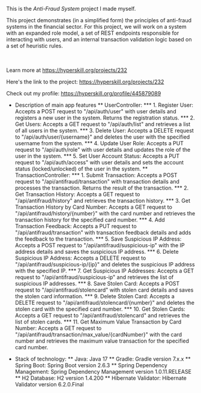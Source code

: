 This is the *Anti-Fraud System* project I made myself.


<p>This project demonstrates (in a simplified form) the principles of anti-fraud systems in the financial sector. For this project, we will work on a system with an expanded role model, a set of REST endpoints responsible for interacting with users, and an internal transaction validation logic based on a set of heuristic rules.</p><br/><br/>Learn more at <a href="https://hyperskill.org/projects/232?utm_source=ide&utm_medium=ide&utm_campaign=ide&utm_content=project-card">https://hyperskill.org/projects/232</a>

Here's the link to the project: https://hyperskill.org/projects/232

Check out my profile: https://hyperskill.org/profile/445879089

* Description of main app features
** UserController:
*** 1. Register User: Accepts a POST request to "/api/auth/user" with user details and registers a new user in the system. Returns the registration status.
*** 2. Get Users: Accepts a GET request to "/api/auth/list" and retrieves a list of all users in the system.
*** 3. Delete User: Accepts a DELETE request to "/api/auth/user/{username}" and deletes the user with the specified username from the system.
*** 4. Update User Role: Accepts a PUT request to "/api/auth/role" with user details and updates the role of the user in the system.
*** 5. Set User Account Status: Accepts a PUT request to "/api/auth/access" with user details and sets the account status (locked/unlocked) of the user in the system.
** TransactionController:
*** 1. Submit Transaction: Accepts a POST request to "/api/antifraud/transaction" with transaction details and processes the transaction. Returns the result of the transaction.
*** 2. Get Transaction History: Accepts a GET request to "/api/antifraud/history" and retrieves the transaction history.
*** 3. Get Transaction History by Card Number: Accepts a GET request to "/api/antifraud/history/{number}" with the card number and retrieves the transaction history for the specified card number.
*** 4. Add Transaction Feedback: Accepts a PUT request to "/api/antifraud/transaction" with transaction feedback details and adds the feedback to the transaction.
*** 5. Save Suspicious IP Address: Accepts a POST request to "/api/antifraud/suspicious-ip" with the IP address details and saves the suspicious IP address.
*** 6. Delete Suspicious IP Address: Accepts a DELETE request to "/api/antifraud/suspicious-ip/{ip}" and deletes the suspicious IP address with the specified IP.
*** 7. Get Suspicious IP Addresses: Accepts a GET request to "/api/antifraud/suspicious-ip" and retrieves the list of suspicious IP addresses.
*** 8. Save Stolen Card: Accepts a POST request to "/api/antifraud/stolencard" with stolen card details and saves the stolen card information.
*** 9. Delete Stolen Card: Accepts a DELETE request to "/api/antifraud/stolencard/{number}" and deletes the stolen card with the specified card number.
*** 10. Get Stolen Cards: Accepts a GET request to "/api/antifraud/stolencard" and retrieves the list of stolen cards.
*** 11. Get Maximum Value Transaction by Card Number: Accepts a GET request to "/api/antifraud/transaction/max_value/{cardNumber}" with the card number and retrieves the maximum value transaction for the specified card number.

* Stack of technology:
** Java: Java 17
** Gradle: Gradle version 7.x.x
** Spring Boot: Spring Boot version 2.6.3
** Spring Dependency Management: Spring Dependency Management version 1.0.11.RELEASE
** H2 Database: H2 version 1.4.200
** Hibernate Validator: Hibernate Validator version 6.2.0.Final
